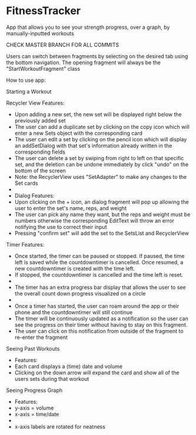 # FitnessTracker
App that allows you to see your strength progress, over a graph, by manually-inputted workouts

CHECK MASTER BRANCH FOR ALL COMMITS

Users can switch between fragments by selecting on the desired tab using the bottom navigation. The opening fragment will always be the "StartWorkoutFragment" class

How to use app:

Starting a Workout

Recycler View Features:
 * Upon adding a new set, the new set will be displayed right below the previously added set
 * The user can add a duplicate set by clicking on the copy icon which will enter a new Sets object with the corresponding card
 * The user can edit a set by clicking on the pencil icon which will display an addSetDialog with that set's information already written in the corresponding fields
 * The user can delete a set by swiping from right to left on that specific set, and the deletion can be undone immediately by click "undo" on the bottom of the screen
 * Note: the RecyclerView uses "SetAdapter" to make any changes to the Set cards
 *
 * Dialog Features:
 * Upon clicking on the + icon, an dialog fragment will pop up allowing the user to enter the set's name, reps, and weight
 * The user can pick any name they want, but the reps and weight must be numbers otherwise the corresponding EditText will throw an error notifying the use to correct their input
 * Pressing "confirm set" will add the set to the SetsList and RecyclerView

Timer Features:
 * Once started, the timer can be paused or stopped. If paused, the time left is saved while the countdowntimer is cancelled. Once resumed, a new countdowntimer is created with the time left.
 * If stopped, the countdowntimer is cancelled and the time left is reset.
 *
 * The timer has an extra progress bar display that allows the user to see the overall count down progress visualized on a circle
 *
 * Once a timer has started, the user can roam around the app or their phone and the countdowntimer will still continue
 * The timer will be continuously updated as a notification so the user can see the progress on their timer without having to stay on this fragment.
 * The user can click on this notification from outside of the fragment to re-enter the fragment


Seeing Past Workouts
* Features:
 * Each card displays a (time) date and volume
 * Clicking on the down arrow will expand the card and show all of the users sets during that workout

Seeing Progress Graph
 * Features:
 * y-axis = volume
 * x-axis = time/date
 *
 * x-axis labels are rotated for neatness

